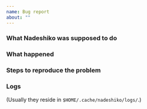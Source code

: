 ```yaml
---
name: Bug report
about: ""
---
```


### What Nadeshiko was supposed to do


### What happened


### Steps to reproduce the problem


### Logs

(Usually they reside in `$HOME/.cache/nadeshiko/logs/`.)
